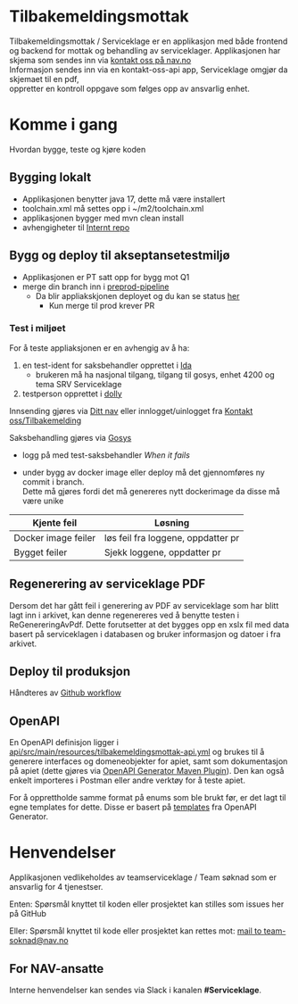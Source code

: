 Tilbakemeldingsmottak
================

Tilbakemeldingsmottak / Serviceklage er en applikasjon med både frontend og backend
for mottak og behandling av serviceklager. 
Applikasjonen har skjema som sendes inn via [kontakt oss på nav.no](https://www.nav.no/person/kontakt-oss/nb/tilbakemeldinger/serviceklage/login)  
Informasjon sendes inn via en kontakt-oss-api app, Serviceklage omgjør da skjemaet til en pdf,  
oppretter en kontroll oppgave som følges opp av ansvarlig enhet.

# Komme i gang

Hvordan bygge, teste og kjøre koden

## Bygging lokalt
* Applikasjonen benytter java 17, dette må være installert
* toolchain.xml må settes opp i ~/m2/toolchain.xml
* applikasjonen bygger med mvn clean install
* avhengigheter til [Internt repo](https://repo.adeo.no)

## Bygg og deploy til akseptansetestmiljø
* Applikasjonen er PT satt opp for bygg mot Q1
* merge din branch inn i [preprod-pipeline](https://github.com/navikt/tilbakemeldingsmottak-api/tree/preprod-pipeline)
  * Da blir appliakskjonen deployet og du kan se status [her](https://github.com/navikt/tilbakemeldingsmottak-api/actions)
    * Kun merge til prod krever PR
### Test i miljøet
For å teste appliaksjonen er en avhengig av å ha:
1. en test-ident for saksbehandler opprettet i [Ida](https://ida.nais.adeo.no/)
   - brukeren må ha nasjonal tilgang, tilgang til gosys, enhet 4200 og tema SRV Serviceklage
2. testperson opprettet i [dolly](https://dolly.nais.preprod.local/)

Innsending gjøres via 
    [Ditt nav](http://www.dev.nav.no/person/dittnav) eller innlogget/uinlogget fra [Kontakt oss/Tilbakemelding](https://www.dev.nav.no/person/kontakt-oss/nb/tilbakemeldinger) 

Saksbehandling gjøres via [Gosys](https://gosys-nais-q1.nais.preprod.local/gosys/)
- logg på med test-saksbehandler
*When it fails*
* under bygg av docker image eller deploy må det gjennomføres ny commit i branch.  
Dette må gjøres fordi det må genereres nytt dockerimage da disse må være unike

Kjente feil | Løsning  
----------- | -------  
Docker image feiler | løs feil fra loggene,  oppdatter pr
Bygget feiler | Sjekk loggene, oppdatter pr  

## Regenerering av serviceklage PDF 
Dersom det har gått feil i generering av PDF av serviceklage som har blitt lagt inn i arkivet, kan denne regenereres ved å benytte testen i ReGenereringAvPdf. Dette forutsetter at det bygges opp en xslx fil med data basert på serviceklagen i databasen og bruker informasjon og datoer i fra arkivet.

## Deploy til produksjon
Håndteres av [Github workflow](https://github.com/navikt/tilbakemeldingsmottak-api/tree/main/.github/workflows)

## OpenAPI
En OpenAPI definisjon ligger i [api/src/main/resources/tilbakemeldingsmottak-api.yml](api/src/main/resources/tilbakemeldingsmottak-api.yml) 
og brukes til å generere interfaces og domeneobjekter for apiet, samt som dokumentasjon på apiet
(dette gjøres via [OpenAPI Generator Maven Plugin](https://github.com/OpenAPITools/openapi-generator/tree/master/modules/openapi-generator-maven-plugin)).
Den kan også enkelt importeres i Postman eller andre verktøy for å teste apiet. 

For å opprettholde samme format på enums som ble brukt før, er det lagt til egne templates for dette. 
Disse er basert på [templates](https://github.com/OpenAPITools/openapi-generator/tree/master/modules/openapi-generator/src/main/resources/JavaSpring) fra OpenAPI Generator. 

# Henvendelser
Applikasjonen vedlikeholdes av teamserviceklage / Team søknad som er ansvarlig for 4 tjenestser.

Enten:
Spørsmål knyttet til koden eller prosjektet kan stilles som issues her på GitHub

Eller:
Spørsmål knyttet til kode eller prosjektet kan rettes mot:
[mail to team-soknad@nav.no](mailto:team-innsending@nav.no)

## For NAV-ansatte

Interne henvendelser kan sendes via Slack i kanalen **#Serviceklage**.
